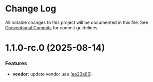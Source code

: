 # Change Log

All notable changes to this project will be documented in this file.
See [Conventional Commits](https://conventionalcommits.org) for commit guidelines.

# 1.1.0-rc.0 (2025-08-14)


### Features

* **vendor:** update vendor uae ([ee23a66](https://github.com/zerobias-org/vendor/commit/ee23a66cd357895356ca5425ed7e3257abfe97e7))

